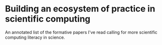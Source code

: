 # Building an ecosystem of practice in scientific computing

An annotated list of the formative papers I've read calling for more scientific computing literacy in science.